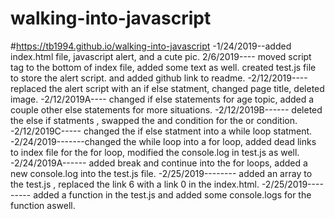# walking-into-javascript
#https://tb1994.github.io/walking-into-javascript
-1/24/2019--added index.html file, javascript alert, and a cute pic. 2/6/2019---- moved script tag to the bottom of index file, added some text as well. created test.js file to store the alert script. and added github link to readme.
-2/12/2019---- replaced the alert script with an if else statment, changed page title, deleted image.
-2/12/2019A---- changed if else statements for age topic, added a couple other else statements for more situations.
-2/12/2019B------ deleted the else if statments , swapped the and condition for the or condition.
-2/12/2019C----- changed the if else statment into a while loop statment.
-2/24/2019-------changed the while loop into a for loop, added dead links to index file for the for loop, modified the console.log in test.js as well.
-2/24/2019A------ added break and continue into the for loops, added a new console.log into the test.js file.
-2/25/2019-------- added an array to the test.js , replaced the link 6 with a link 0 in the index.html.
-2/25/2019--------- added a function in the test.js and added some console.logs for the function aswell.